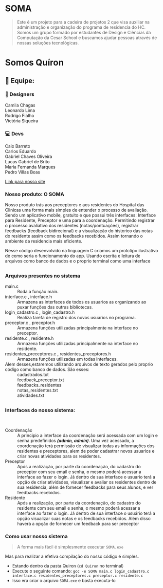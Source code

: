 # SOMA

> Este é um projeto para a cadeira de projetos 2 que visa auxiliar na administração e organização do programa de residencia do HC.
> Somos um grupo formado por estudantes de Design e Ciências da Computação da Cesar School e buscamos ajudar pessoas através de nossas soluções tecnológicas. 

# Somos Quíron

## 🤝 Equipe:
### 🎨 Designers 
<p>Camila Chagas<br>
Leonardo Lima<br>
Rodrigo Fialho<br>
Victória Siqueira</p>

### 💻 Devs
<p>Caio Barreto<br>
  Carlos Eduardo<br>
  Gabriel Chaves Oliveira<br>
  Lucas Gabriel de Brito<br>
  Maria Fernanda Marques<br>
  Pedro Villas Boas
</p>

<p><a href="https://sites.google.com/cesar.school/qiron/início?authuser=1">Link para nosso site</a></p>

<h3>Nosso produto: O SOMA</h3>
<p>Nosso produto trás aos preceptores e aos residentes do Hospital das Clinicas uma forma mais simples de entender o processo de avaliação. Sendo um aplicativo mobile, gratuito e que possui três interfaces: Interface para Residente, Preceptor e uma para a coordenação. Permitindo registrar o processo avaliativo dos residentes (notas/pontuações), registrar feedbacks (feedback bidirecional) e a visualização do historico das notas do residente assim como os feedbacks recebidos. Assim tornando o ambiente da residencia mais eficiente.

Nesse código desenvolvido na linguagem C criamos um prototipo ilustrativo de como seria o funcionamento do app. Usando escrita e leitura de arquivos como banco de dados e o proprio terminal como uma interface</p>
##
<h3>Arquivos presentes no sistema</h3>
<dl>
  <dt>main.c</dt> <dd> Roda a função main.</dd>
  <dt>interface.c , interface.h</dt> <dd> Armazena as interfaces de todos os usuarios as organizando ao puxar funções das outras bibliotecas.</dd>
  <dt>login_cadastro.c , login_cadastro.h</dt> <dd> Realiza tarefa de registro dos novos usuarios no programa.</dd> 
  <dt>preceptor.c , preceptor.h</dt> <dd> Armazena funções utilizadas principalmente na interface no preceptor.</dd>
  <dt>residente.c , residente.h</dt> <dd> Armazena funções utilizadas principalmente na interface no residente.</dd>
  <dt>residentes_preceptores.c , residentes_preceptores.h</dt> <dd> Armazena funções utilizadas em todas interfaces. </dd>
  
  <dt>Alem desses,estaremos utilizando arquivos de texto gerados pelo proprio código como banco de dados. São esses:</dt>
  <dd>cadastrados.txt</dd>
  <dd>feedback_preceptor.txt</dd>
  <dd>feedbacks_residentes</dd>
  <dd>notas_residentes.txt</dd>
  <dd>atividades.txt</dd>

</dl>

##

<h3>Interfaces do nosso sistema: </h3><br>
<dl>
  <dt>Coordenação</dt>
  <dd>A principio a interface da coordenação será acessada com um login e senha predefinidos <em><strong>(admin, admin)</strong></em>. Uma vez acessado, a    coordenação terá permissão de visualizar todas as informações dos residentes e preceptores, alem de poder cadastrar novos usuarios e criar novas atividades para os residentes.</dd>
  <dt>Preceptor</dt>
  <dd>Após a realização, por parte da coordenação, do cadastro do preceptor com seu email e senha, o mesmo poderá acessar a interface ao fazer o login. Já dentro de sua interface o usuario terá a opção de criar atividades, visualizar e avaliar os residentes dentro de sua residencia, além de fornecer feedbacks para seus alunos, e ver feedbacks recebidos.</dd>
  <dt>Residente</dt>
  <dd>Após a realização, por parte da coordenação, do cadastro do residente com seu email e senha, o mesmo poderá acessar a interface ao fazer o login. Já dentro de sua interface o usuário terá a opção visualizar suas notas e os feedbacks recebidos. Além disso haverá a opção de fornecer um feedback para ser preceptor </dd>
</dl>

<h3>Como usar nosso sistema</h3>

> A forma mais fácil é simplesmente executar `SOMA.exe`

Mas para realizar a efetiva compilação do nosso código é simples.
- Estando dentro da pasta Quiron (`cd Quiron` no terminal)
- Execute o seguinte comando: `gcc -o SOMA main.c login_cadastro.c interface.c residentes_preceptores.c preceptor.c residente.c`
- Isso era criar o arquivo `SOMA.exe` e basta executa-lo



